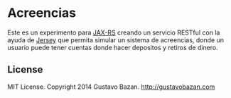 Acreencias
==========

Este es un experimento para [JAX-RS](https://jax-rs-spec.java.net/)
creando un servicio RESTful con la ayuda de [Jersey](https://jersey.java.net/)
que permita simular un sistema de acreencias, donde un usuario puede tener 
cuentas donde hacer depositos y retiros de dinero.

## License

MIT License. Copyright 2014 Gustavo Bazan. http://gustavobazan.com 